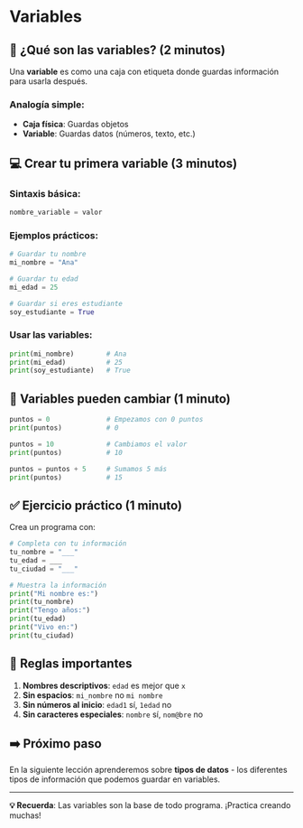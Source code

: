 # Variables

## 🎯 ¿Qué son las variables? (2 minutos)

Una **variable** es como una caja con etiqueta donde guardas información para usarla después.

### Analogía simple:

- **Caja física**: Guardas objetos
- **Variable**: Guardas datos (números, texto, etc.)

## 💻 Crear tu primera variable (3 minutos)

### Sintaxis básica:

```python
nombre_variable = valor
```

### Ejemplos prácticos:

```python
# Guardar tu nombre
mi_nombre = "Ana"

# Guardar tu edad
mi_edad = 25

# Guardar si eres estudiante
soy_estudiante = True
```

### Usar las variables:

```python
print(mi_nombre)        # Ana
print(mi_edad)          # 25
print(soy_estudiante)   # True
```

## 🔄 Variables pueden cambiar (1 minuto)

```python
puntos = 0              # Empezamos con 0 puntos
print(puntos)           # 0

puntos = 10             # Cambiamos el valor
print(puntos)           # 10

puntos = puntos + 5     # Sumamos 5 más
print(puntos)           # 15
```

## ✅ Ejercicio práctico (1 minuto)

Crea un programa con:

```python
# Completa con tu información
tu_nombre = "___"
tu_edad = ___
tu_ciudad = "___"

# Muestra la información
print("Mi nombre es:")
print(tu_nombre)
print("Tengo años:")
print(tu_edad)
print("Vivo en:")
print(tu_ciudad)
```

## 🚨 Reglas importantes

1. **Nombres descriptivos**: `edad` es mejor que `x`
2. **Sin espacios**: `mi_nombre` no `mi nombre`
3. **Sin números al inicio**: `edad1` sí, `1edad` no
4. **Sin caracteres especiales**: `nombre` sí, `nom@bre` no

## ➡️ Próximo paso

En la siguiente lección aprenderemos sobre **tipos de datos** - los diferentes tipos de información que podemos guardar en variables.

---

**💡 Recuerda**: Las variables son la base de todo programa. ¡Practica creando muchas!
